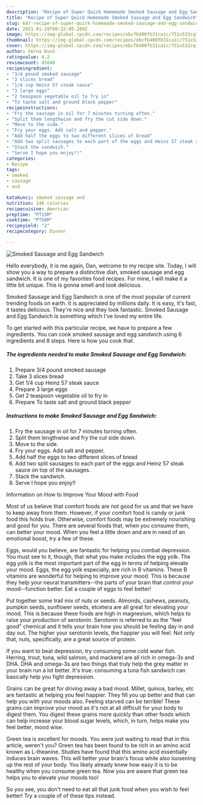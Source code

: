 ```yaml
---
description: "Recipe of Super Quick Homemade Smoked Sausage and Egg Sandwich"
title: "Recipe of Super Quick Homemade Smoked Sausage and Egg Sandwich"
slug: 647-recipe-of-super-quick-homemade-smoked-sausage-and-egg-sandwich
date: 2021-01-29T00:32:09.289Z
image: https://img-global.cpcdn.com/recipes/ebcfb400fb31ca1c/751x532cq70/smoked-sausage-and-egg-sandwich-recipe-main-photo.jpg
thumbnail: https://img-global.cpcdn.com/recipes/ebcfb400fb31ca1c/751x532cq70/smoked-sausage-and-egg-sandwich-recipe-main-photo.jpg
cover: https://img-global.cpcdn.com/recipes/ebcfb400fb31ca1c/751x532cq70/smoked-sausage-and-egg-sandwich-recipe-main-photo.jpg
author: Verna Dunn
ratingvalue: 4.2
reviewcount: 45840
recipeingredient:
- "3/4 pound smoked sausage"
- "3 slices bread"
- "1/4 cup Heinz 57 steak sauce"
- "3 large eggs"
- "2 teaspoon vegetable oil to fry in"
- "To taste salt and ground black pepper"
recipeinstructions:
- "Fry the sausage in oil for 7 minutes turning often."
- "Split them lengthwise and fry the cut side down."
- "Move to the side."
- "Fry your eggs. Add salt and pepper."
- "Add half the eggs to two different slices of bread"
- "Add two split sausages to each part of the eggs and Heinz 57 steak sauce on top of the sausages."
- "Stack the sandwich."
- "Serve I hope you enjoy!!"
categories:
- Recipe
tags:
- smoked
- sausage
- and

katakunci: smoked sausage and 
nutrition: 148 calories
recipecuisine: American
preptime: "PT15M"
cooktime: "PT56M"
recipeyield: "2"
recipecategory: Dinner

---
```



![Smoked Sausage and Egg Sandwich](https://img-global.cpcdn.com/recipes/ebcfb400fb31ca1c/751x532cq70/smoked-sausage-and-egg-sandwich-recipe-main-photo.jpg)

Hello everybody, it is me again, Dan, welcome to my recipe site. Today, I will show you a way to prepare a distinctive dish, smoked sausage and egg sandwich. It is one of my favorites food recipes. For mine, I will make it a little bit unique. This is gonna smell and look delicious.

Smoked Sausage and Egg Sandwich is one of the most popular of current trending foods on earth. It is appreciated by millions daily. It is easy, it's fast, it tastes delicious. They're nice and they look fantastic. Smoked Sausage and Egg Sandwich is something which I've loved my entire life.




To get started with this particular recipe, we have to prepare a few ingredients. You can cook smoked sausage and egg sandwich using 6 ingredients and 8 steps. Here is how you cook that.

<!--inarticleads1-->

##### The ingredients needed to make Smoked Sausage and Egg Sandwich:

1. Prepare 3/4 pound smoked sausage
1. Take 3 slices bread
1. Get 1/4 cup Heinz 57 steak sauce
1. Prepare 3 large eggs
1. Get 2 teaspoon vegetable oil to fry in
1. Prepare To taste salt and ground black pepper




<!--inarticleads2-->

##### Instructions to make Smoked Sausage and Egg Sandwich:

1. Fry the sausage in oil for 7 minutes turning often.
1. Split them lengthwise and fry the cut side down.
1. Move to the side.
1. Fry your eggs. Add salt and pepper.
1. Add half the eggs to two different slices of bread
1. Add two split sausages to each part of the eggs and Heinz 57 steak sauce on top of the sausages.
1. Stack the sandwich.
1. Serve I hope you enjoy!!




Information on How to Improve Your Mood with Food


Most of us believe that comfort foods are not good for us and that we have to keep away from them. However, if your comfort food is candy or junk food this holds true. Otherwise, comfort foods may be extremely nourishing and good for you. There are several foods that, when you consume them, can better your mood. When you feel a little down and are in need of an emotional boost, try a few of these.

Eggs, would you believe, are fantastic for helping you combat depression. You must see to it, though, that what you make includes the egg yolk. The egg yolk is the most important part of the egg in terms of helping elevate your mood. Eggs, the egg yolk especially, are rich in B vitamins. These B vitamins are wonderful for helping to improve your mood. This is because they help your neural transmitters--the parts of your brain that control your mood--function better. Eat a couple of eggs to feel better!

Put together some trail mix of nuts or seeds. Almonds, cashews, peanuts, pumpkin seeds, sunflower seeds, etcetera are all great for elevating your mood. This is because these foods are high in magnesium, which helps to raise your production of serotonin. Serotonin is referred to as the "feel good" chemical and it tells your brain how you should be feeling day in and day out. The higher your serotonin levels, the happier you will feel. Not only that, nuts, specifically, are a great source of protein.

If you want to beat depression, try consuming some cold water fish. Herring, trout, tuna, wild salmon, and mackerel are all rich in omega-3s and DHA. DHA and omega-3s are two things that truly help the grey matter in your brain run a lot better. It's true: consuming a tuna fish sandwich can basically help you fight depression. 

Grains can be great for driving away a bad mood. Millet, quinoa, barley, etc are fantastic at helping you feel happier. They fill you up better and that can help you with your moods also. Feeling starved can be terrible! These grains can improve your mood as it's not at all difficult for your body to digest them. You digest these grains more quickly than other foods which can help increase your blood sugar levels, which, in turn, helps make you feel better, mood wise.

Green tea is excellent for moods. You were just waiting to read that in this article, weren't you? Green tea has been found to be rich in an amino acid known as L-theanine. Studies have found that this amino acid essentially induces brain waves. This will better your brain's focus while also loosening up the rest of your body. You likely already knew how easy it is to be healthy when you consume green tea. Now you are aware that green tea helps you to elevate your moods too!

So you see, you don't need to eat all that junk food when you wish to feel better! Try  a  couple of  of  these  tips  instead.

